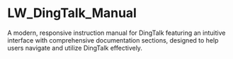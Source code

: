 # LW_DingTalk_Manual
A modern, responsive instruction manual for DingTalk featuring an intuitive interface with comprehensive documentation sections, designed to help users navigate and utilize DingTalk effectively.
